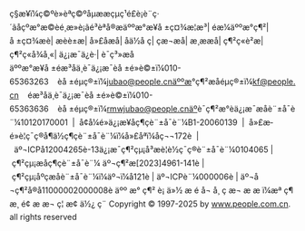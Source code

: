 ç§æ¥ï¼ç©ºè»èªç©ºåµææçµç¹é£è¡è¨ç·´ãåçºæ°æ©èé¸æ»è¡ãé³èªå®æäººæ°æ¥å ±ç¤¾æ¦æ³|
éæ¼äººæ°ç¶²|
å ±ç¤¾æè|
æèè±æ|
å»£åæå|
åä½å ç|
çæ¬æå|
æ¸ææå|
ç¶²ç«è²æ|
ç¶²ç«å¾å¸«|
ä¿¡æ¯ä¿è­·|
è¯ç³»æå
äººæ°æ¥å ±éæ³åä¸è¯ä¿¡æ¯èå ±é»è©±ï¼010-65363263    èå ±éµç®±ï¼jubao@people.cnäººæ°ç¶²æåéµç®±ï¼kf@people.cn    éæ³åä¸è¯ä¿¡æ¯èå ±é»è©±ï¼010-65363636    èå ±éµç®±ï¼rmwjubao@people.cnäºè¯ç¶²æ°èä¿¡æ¯æåè¨±å¯è¨¼10120170001  |  å¢å¼é»ä¿¡æ¥­åç¶çè¨±å¯è¨¼B1-20060139  |  å»£æ­é»è¦ç¯ç®å¶ä½ç¶çè¨±å¯è¨¼ï¼å»£åªï¼å­ç¬¬172è  |  äº¬ICPå12004265è-13ä¿¡æ¯ç¶²çµ¡å³æ­è¦è½ç¯ç®è¨±å¯è¨¼0104065 | ç¶²çµ¡æåç¶çè¨±å¯è¨¼ äº¬ç¶²æ[2023]4961-141è | ç¶²çµ¡åºçæåè¨±å¯è¨¼ï¼äº¬ï¼å­121è | äº¬ICPè¨¼000006è | äº¬å¬ç¶²å®å11000002000008è
äºº æ° ç¶² è¡ ä»½ æ é å¬ å¸ ç æ¬ æ æ ï¼æª ç¶ æ¸ é¢ æ æ¬ ç¦ æ­¢ ä½¿ ç¨
Copyright © 1997-2025 by www.people.com.cn. all rights reserved
